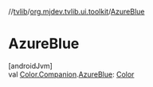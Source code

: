 //[tvlib](../../index.md)/[org.mjdev.tvlib.ui.toolkit](index.md)/[AzureBlue](-azure-blue.md)

# AzureBlue

[androidJvm]\
val [Color.Companion](https://developer.android.com/reference/kotlin/androidx/compose/ui/graphics/Color.Companion.html).[AzureBlue](-azure-blue.md): [Color](https://developer.android.com/reference/kotlin/androidx/compose/ui/graphics/Color.html)
